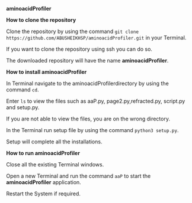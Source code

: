 **aminoacidProfiler**

**How to clone the repository**

Clone the repository by using the command ```git clone https://github.com/ABUSHEIKHSP/aminoacidProfiler.git``` in your Terminal.

If you want to clone the repository using ssh you can do so.

The downloaded repository will have the name **aminoacidProfiler**.


**How to install aminoacidProfiler**

In Terminal navigate to the aminoacidProfilerdirectory by using the command ``cd``.

Enter ```ls``` to view the files such as aaP.py, page2.py,refracted.py, script.py and setup.py.

If you are not able to view the files, you are on the wrong directory.

In the Terminal run setup file by using the command ```python3 setup.py```.

Setup will complete all the installations.


**How to run aminoacidProfiler**

Close all the existing Terminal windows.

Open a new Terminal and run the command ```aaP``` to start the **aminoacidProfiler** application.

Restart the System if required.
